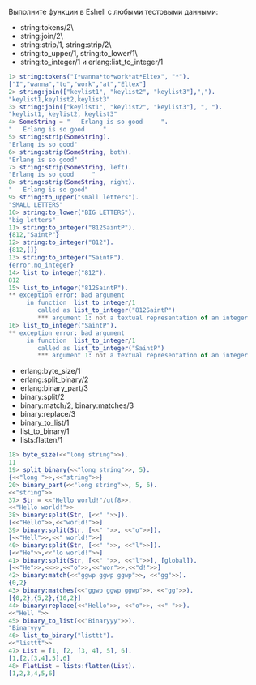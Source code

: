 Выполните функции в Eshell с любыми тестовыми данными:

- string:tokens/2\
- string:join/2\
- string:strip/1, string:strip/2\
- string:to_upper/1, string:to_lower/1\
- string:to_integer/1 и erlang:list_to_integer/1

```erlang
1> string:tokens("I*wanna*to*work*at*Eltex", "*").
["I","wanna","to","work","at","Eltex"]
2> string:join(["keylist1", "keylist2", "keylist3"],",").
"keylist1,keylist2,keylist3"
3> string:join(["keylist1", "keylist2", "keylist3"], ", ").
"keylist1, keylist2, keylist3"
4> SomeString = "   Erlang is so good     ".
"   Erlang is so good     "
5> string:strip(SomeString).
"Erlang is so good"
6> string:strip(SomeString, both).
"Erlang is so good"
7> string:strip(SomeString, left).
"Erlang is so good     "
8> string:strip(SomeString, right).
"   Erlang is so good"
9> string:to_upper("small letters").
"SMALL LETTERS"
10> string:to_lower("BIG LETTERS").
"big letters"
11> string:to_integer("812SaintP").
{812,"SaintP"}
12> string:to_integer("812").
{812,[]}
13> string:to_integer("SaintP").
{error,no_integer}
14> list_to_integer("812").
812
15> list_to_integer("812SaintP").
** exception error: bad argument
     in function  list_to_integer/1
        called as list_to_integer("812SaintP")
        *** argument 1: not a textual representation of an integer
16> list_to_integer("SaintP").
** exception error: bad argument
     in function  list_to_integer/1
        called as list_to_integer("SaintP")
        *** argument 1: not a textual representation of an integer
```

- erlang:byte_size/1
- erlang:split_binary/2
- erlang:binary_part/3
- binary:split/2
- binary:match/2, binary:matches/3
- binary:replace/3
- binary_to_list/1
- list_to_binary/1
- lists:flatten/1

```erlang
18> byte_size(<<"long string">>).
11
19> split_binary(<<"long string">>, 5).
{<<"long ">>,<<"string">>}
20> binary_part(<<"long string">>, 5, 6).
<<"string">>
37> Str = <<"Hello world!"/utf8>>.
<<"Hello world!">>
38> binary:split(Str, [<<" ">>]).
[<<"Hello">>,<<"world!">>]
39> binary:split(Str, [<<" ">>, <<"o">>]).
[<<"Hell">>,<<" world!">>]
40> binary:split(Str, [<<" ">>, <<"l">>]).
[<<"He">>,<<"lo world!">>]
41> binary:split(Str, [<<" ">>, <<"l">>], [global]).
[<<"He">>,<<>>,<<"o">>,<<"wor">>,<<"d!">>]
42> binary:match(<<"ggwp ggwp ggwp">>, <<"gg">>).
{0,2}
43> binary:matches(<<"ggwp ggwp ggwp">>, <<"gg">>).
[{0,2},{5,2},{10,2}]
44> binary:replace(<<"Hello">>, <<"o">>, <<" ">>).
<<"Hell ">>
45> binary_to_list(<<"Binaryyy">>).
"Binaryyy"
46> list_to_binary("listtt").
<<"listtt">>
47> List = [1, [2, [3, 4], 5], 6].
[1,[2,[3,4],5],6]
48> FlatList = lists:flatten(List).
[1,2,3,4,5,6]
```
